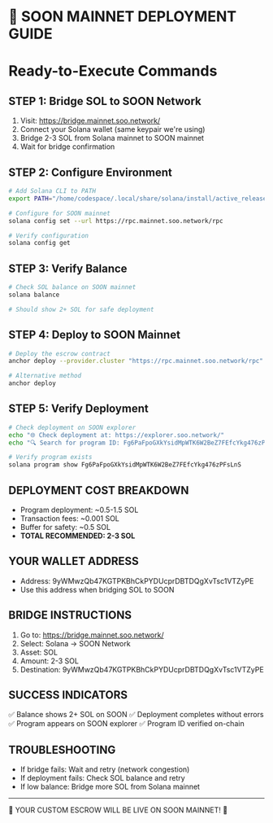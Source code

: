# 🚀 SOON MAINNET DEPLOYMENT GUIDE
# Ready-to-Execute Commands

## STEP 1: Bridge SOL to SOON Network
1. Visit: https://bridge.mainnet.soo.network/
2. Connect your Solana wallet (same keypair we're using)
3. Bridge 2-3 SOL from Solana mainnet to SOON mainnet
4. Wait for bridge confirmation

## STEP 2: Configure Environment
```bash
# Add Solana CLI to PATH
export PATH="/home/codespace/.local/share/solana/install/active_release/bin:$PATH"

# Configure for SOON mainnet
solana config set --url https://rpc.mainnet.soo.network/rpc

# Verify configuration
solana config get
```

## STEP 3: Verify Balance
```bash
# Check SOL balance on SOON mainnet
solana balance

# Should show 2+ SOL for safe deployment
```

## STEP 4: Deploy to SOON Mainnet
```bash
# Deploy the escrow contract
anchor deploy --provider.cluster "https://rpc.mainnet.soo.network/rpc" --provider.wallet ~/.config/solana/id.json

# Alternative method
anchor deploy
```

## STEP 5: Verify Deployment
```bash
# Check deployment on SOON explorer
echo "🌐 Check deployment at: https://explorer.soo.network/"
echo "🔍 Search for program ID: Fg6PaFpoGXkYsidMpWTK6W2BeZ7FEfcYkg476zPFsLnS"

# Verify program exists
solana program show Fg6PaFpoGXkYsidMpWTK6W2BeZ7FEfcYkg476zPFsLnS
```

## DEPLOYMENT COST BREAKDOWN
- Program deployment: ~0.5-1.5 SOL
- Transaction fees: ~0.001 SOL
- Buffer for safety: ~0.5 SOL
- **TOTAL RECOMMENDED: 2-3 SOL**

## YOUR WALLET ADDRESS
- Address: 9yWMwzQb47KGTPKBhCkPYDUcprDBTDQgXvTsc1VTZyPE
- Use this address when bridging SOL to SOON

## BRIDGE INSTRUCTIONS
1. Go to: https://bridge.mainnet.soo.network/
2. Select: Solana → SOON Network
3. Asset: SOL
4. Amount: 2-3 SOL
5. Destination: 9yWMwzQb47KGTPKBhCkPYDUcprDBTDQgXvTsc1VTZyPE

## SUCCESS INDICATORS
✅ Balance shows 2+ SOL on SOON
✅ Deployment completes without errors
✅ Program appears on SOON explorer
✅ Program ID verified on-chain

## TROUBLESHOOTING
- If bridge fails: Wait and retry (network congestion)
- If deployment fails: Check SOL balance and retry
- If low balance: Bridge more SOL from Solana mainnet

---
🎊 YOUR CUSTOM ESCROW WILL BE LIVE ON SOON MAINNET! 🎊